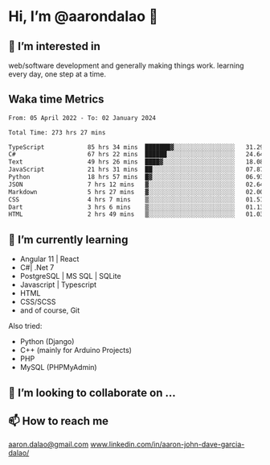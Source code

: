 # __Hi, I’m @aarondalao__ 👋 
## 👀 I’m interested in 
web/software development and generally making things work.
learning every day, one step at a time. 

## Waka time Metrics
<!--START_SECTION:waka-->

```txt
From: 05 April 2022 - To: 02 January 2024

Total Time: 273 hrs 27 mins

TypeScript            85 hrs 34 mins  ███████▓░░░░░░░░░░░░░░░░░   31.29 %
C#                    67 hrs 22 mins  ██████░░░░░░░░░░░░░░░░░░░   24.64 %
Text                  49 hrs 26 mins  ████▓░░░░░░░░░░░░░░░░░░░░   18.08 %
JavaScript            21 hrs 31 mins  ██░░░░░░░░░░░░░░░░░░░░░░░   07.87 %
Python                18 hrs 57 mins  █▓░░░░░░░░░░░░░░░░░░░░░░░   06.93 %
JSON                  7 hrs 12 mins   ▓░░░░░░░░░░░░░░░░░░░░░░░░   02.64 %
Markdown              5 hrs 27 mins   ▓░░░░░░░░░░░░░░░░░░░░░░░░   02.00 %
CSS                   4 hrs 7 mins    ▒░░░░░░░░░░░░░░░░░░░░░░░░   01.51 %
Dart                  3 hrs 6 mins    ▒░░░░░░░░░░░░░░░░░░░░░░░░   01.13 %
HTML                  2 hrs 49 mins   ▒░░░░░░░░░░░░░░░░░░░░░░░░   01.03 %
```

<!--END_SECTION:waka-->

## 🌱 I’m currently learning 

- Angular 11 | React 
- C#| .Net 7
- PostgreSQL | MS SQL | SQLite
- Javascript | Typescript
- HTML 
- CSS/SCSS
- and of course, Git 


Also tried:
- Python (Django)
- C++ (mainly for Arduino Projects)
- PHP
- MySQL (PHPMyAdmin)


## 💞️ I’m looking to collaborate on ...

## 📫 How to reach me 
aaron.dalao@gmail.com
www.linkedin.com/in/aaron-john-dave-garcia-dalao/

<!---
aarondalao/aarondalao is a ✨ special ✨ repository because its `README.md` (this file) appears on your GitHub profile.
You can click the Preview link to take a look at your changes.
--->
